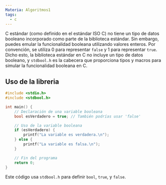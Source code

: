 ```yaml
---
Materia: Algoritmos1
tags:
  - c
---
```

C estándar (como definido en el estándar ISO C) no tiene un tipo de datos booleano incorporado como parte de la biblioteca estándar. Sin embargo, puedes emular la funcionalidad booleana utilizando valores enteros. Por convención, se utiliza 0 para representar `false` y 1 para representar `true`.
Dicho esto, la biblioteca estándar en C no incluye un tipo de datos booleano, y `stdbool.h` es la cabecera que proporciona tipos y macros para simular la funcionalidad booleana en C. 

## Uso de la libreria
```c
#include <stdio.h>
#include <stdbool.h>

int main() {
    // Declaración de una variable booleana
    bool esVerdadero = true; // También podrías usar 'false'

    // Uso de la variable booleana
    if (esVerdadero) {
        printf("La variable es verdadera.\n");
    } else {
        printf("La variable es falsa.\n");
    }

    // Fin del programa
    return 0;
}
```
Este código usa `stdbool.h` para definir `bool`, `true`, y `false`. 